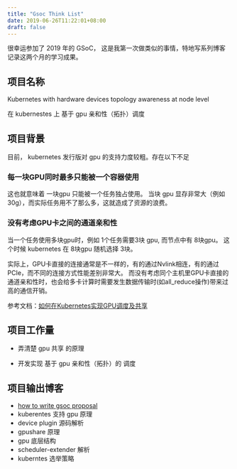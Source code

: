 ```yaml
---
title: "Gsoc Think List"
date: 2019-06-26T11:22:01+08:00
draft: false
---
```


很幸运参加了 2019 年的 GSoC， 这是我第一次做类似的事情，特地写系列博客记录这两个月的学习成果。

## 项目名称

Kubernetes with hardware devices topology awareness at node level

在 kubernestes 上 基于 gpu 亲和性（拓扑）调度

## 项目背景

目前， kubernetes 发行版对 gpu 的支持力度较粗。存在以下不足

### 每一块GPU同时最多只能被一个容器使用

这也就意味着 一块gpu 只能被一个任务独占使用。 当块 gpu 显存非常大（例如 30g），而实际任务用不了那么多，这就造成了资源的浪费。

### 没有考虑GPU卡之间的通道亲和性

当一个任务使用多块gpu时，例如 1个任务需要3块 gpu, 而节点中有 8块gpu。 这个时候 kubernetes 在 8块gpu 随机选择 3块。

实际上，GPU卡直接的连接通常是不一样的，有的通过Nvlink相连，有的通过PCIe，而不同的连接方式性能差别非常大。
而没有考虑同个主机里GPU卡直接的通道亲和性时，也会给多卡计算时需要发生数据传输时(如all_reduce操作)带来过高的通信开销。

参考文档：[如何在Kubernetes实现GPU调度及共享](https://mp.weixin.qq.com/s?src=11&timestamp=1561519948&ver=1691&signature=7TuKMdEZOqXeLweYXiZ4o8z7sYJd2wtc2y5Fwxt9qlpZQEqtd2SgMLyQV1kS9lBrvVhxL6tJ3Z5KAwFq2C3uP5Mh3S7uGnSelyh8WMaXKj8GKpEwUi*QKk0aJt0o43lI&new=1)

## 项目工作量

- 弄清楚 gpu 共享 的原理

- 开发实现 基于 gpu 亲和性（拓扑）的 调度

## 项目输出博客

- [how to write gsoc proposal](../how-to-write-gsoc-proposal/)
- kuberentes 支持 gpu 原理
- device plugin 源码解析
- gpushare 原理
- gpu 底层结构
- scheduler-extender 解析
- kuberntes 选举策略
